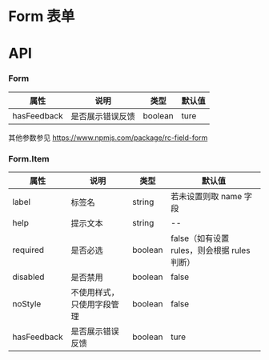 # Form 表单

<code src="./demos/demo1.tsx"></code>
<code src="./demos/demo2.tsx"></code>

# API

### Form

| 属性        | 说明             | 类型    | 默认值 |
| ----------- | ---------------- | ------- | ------ |
| hasFeedback | 是否展示错误反馈 | boolean | ture   |

其他参数参见 https://www.npmjs.com/package/rc-field-form

### Form.Item

| 属性        | 说明                       | 类型    | 默认值                                       |
| ----------- | -------------------------- | ------- | -------------------------------------------- |
| label       | 标签名                     | string  | 若未设置则取 name 字段                       |
| help        | 提示文本                   | string  | --                                           |
| required    | 是否必选                   | boolean | false（如有设置 rules，则会根据 rules 判断） |
| disabled    | 是否禁用                   | boolean | false                                        |
| noStyle     | 不使用样式，只使用字段管理 | boolean | false                                        |
| hasFeedback | 是否展示错误反馈           | boolean | ture                                         |
